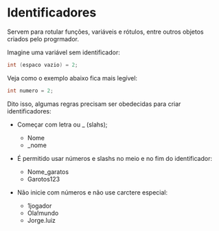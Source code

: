 # Identificadores

Servem para rotular funções, variáveis e rótulos, entre outros objetos criados pelo progrmador.

Imagine uma variável sem identificador:

```c
int (espaco vazio) = 2;
```

Veja como o exemplo abaixo fica mais legível:

```c
int numero = 2;
```

Dito isso, algumas regras precisam ser obedecidas para criar identificadores:

- Começar com letra ou _ (slahs);
	- Nome
	- _nome

- É permitido usar números e slashs no meio e no fim do identificador:
	- Nome_garatos
	- Garotos123

- Não inicie com números e não use carctere especial:
	- 1jogador
	- Ola!mundo
	- Jorge.luiz
